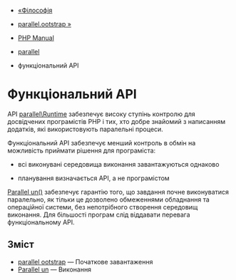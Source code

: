 - [«Філософія](philosophy.parallel.md)
- [parallel.ootstrap »](parallel.bootstrap.md)

- [PHP Manual](index.md)
- [parallel](book.parallel.md)
- функціональний API

# Функціональний API

API [parallel\Runtime](class.parallel-runtime.md) забезпечує високу
ступінь контролю для досвідчених програмістів PHP і тих, хто добре знайомий
з написанням додатків, які використовують паралельні процеси.

Функціональний API забезпечує менший контроль в обмін на можливість
приймати рішення для програміста:

- всі виконувані середовища виконання завантажуються однаково

- планування визначається API, а не програмістом

[Parallelun()](parallel.run.md) забезпечує гарантію того, що
завдання почне виконуватися паралельно, як тільки це дозволено
обмеженнями обладнання та операційної системи, без непотрібного
створення середовищ виконання. Для більшості програм слід віддавати
перевага функціональному API.

## Зміст

- [parallel ootstrap](parallel.bootstrap.md) — Початкове завантаження
- [Parallelun](parallel.run.md) — Виконання

